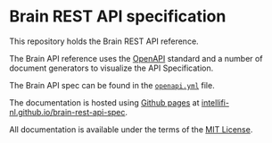 # Brain REST API specification

This repository holds the Brain REST API reference.

The Brain API reference uses the [OpenAPI](https://www.openapis.org/) standard and a number of document generators to visualize the API Specification.

The Brain API spec can be found in the  [`openapi.yml`](./openapi.yml) file.

The documentation is hosted using [Github pages](https://pages.github.com/) at [intellifi-nl.github.io/brain-rest-api-spec](https://intellifi-nl.github.io/brain-rest-api-spec/).

All documentation is available under the terms of the [MIT License](./LICENSE).
